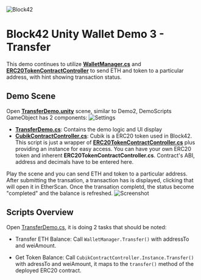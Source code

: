 ![Block42](http://assets.block42.world/images/icons/block42_logo_200.png)

# Block42 Unity Wallet Demo 3 - Transfer
This demo continues to utilize [**WalletManager.cs**](../../Scripts/WalletManager.cs) and [**ERC20TokenContractController**](../../Scripts/Contracts/ERC20TokenContractController.cs) to send ETH and token to a particular address, with hint showing transaction status.

## Demo Scene
Open [**TransferDemo.unity**](TransferDemo.unity) scene, similar to Demo2, DemoScripts GameObject has 2 components:
![Settings](/Documents/Demo-02-MyWalletBalance/01_demo_scripts.png)

- [**TransferDemo.cs**](TransferDemo.cs): Contains the demo logic and UI display
- [**CubikContractController.cs**](../../Scripts/Contracts/CubikContractController.cs): Cubik is a ERC20 token used in Block42. This script is just a wrapper of [**ERC20TokenContractController.cs**](../../Scripts/Contracts/ERC20TokenContractController.cs) plus providing an instance for easy access. You can have your own ERC20 token and inherent **ERC20TokenContractController.cs**. Contract's ABI, address and decimals have to be entered here.


Play the scene and you can send ETH and token to a particular address. After submitting the transation, a transaction has is displayed, clicking that will open it in EtherScan. Once the transation completd, the status become "completed" and the balance is refreshed.
![Screenshot](/Documents/Demo-02-MyWalletBalance/02_screenshot.png)

## Scripts Overview
Open [TransferDemo.cs](TransferDemo.cs), it is doing 2 tasks that should be noted:

- Transfer ETH Balance: Call `WalletManager.Transfer()` with addressTo and weiAmount.

- Get Token Balance: Call `CubikContractController.Instance.Transfer()` with adressTo and weiAmount, it maps to the `transfer()` method of the deployed ERC20 contract.